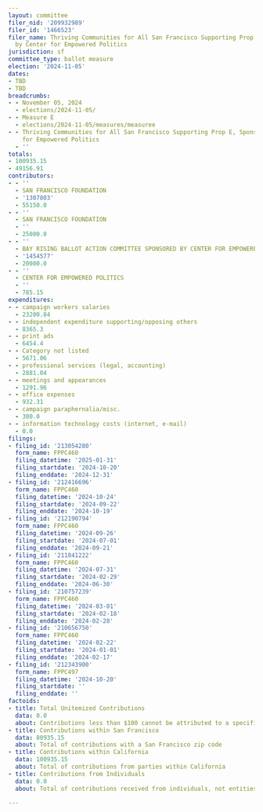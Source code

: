 ```yaml
---
layout: committee
filer_nid: '209932989'
filer_id: '1466523'
filer_name: Thriving Communities for All San Francisco Supporting Prop E, Sponsored
  by Center for Empowered Politics
jurisdiction: sf
committee_type: ballot measure
election: '2024-11-05'
dates:
- TBD
- TBD
breadcrumbs:
- - November 05, 2024
  - elections/2024-11-05/
- - Measure E
  - elections/2024-11-05/measures/measuree
- - Thriving Communities for All San Francisco Supporting Prop E, Sponsored by Center
    for Empowered Politics
  - ''
totals:
- 100935.15
- 49156.91
contributors:
- - ''
  - SAN FRANCISCO FOUNDATION
  - '1307803'
  - 55150.0
- - ''
  - SAN FRANCISCO FOUNDATION
  - ''
  - 25000.0
- - ''
  - BAY RISING BALLOT ACTION COMMITTEE SPONSORED BY CENTER FOR EMPOWERED POLITICS
  - '1454577'
  - 20000.0
- - ''
  - CENTER FOR EMPOWERED POLITICS
  - ''
  - 785.15
expenditures:
- - campaign workers salaries
  - 23200.84
- - independent expenditure supporting/opposing others
  - 8365.3
- - print ads
  - 6454.4
- - Category not listed
  - 5671.06
- - professional services (legal, accounting)
  - 2881.04
- - meetings and appearances
  - 1291.96
- - office expenses
  - 932.31
- - campaign paraphernalia/misc.
  - 300.0
- - information technology costs (internet, e-mail)
  - 0.0
filings:
- filing_id: '213054280'
  form_name: FPPC460
  filing_datetime: '2025-01-31'
  filing_startdate: '2024-10-20'
  filing_enddate: '2024-12-31'
- filing_id: '212416696'
  form_name: FPPC460
  filing_datetime: '2024-10-24'
  filing_startdate: '2024-09-22'
  filing_enddate: '2024-10-19'
- filing_id: '212190794'
  form_name: FPPC460
  filing_datetime: '2024-09-26'
  filing_startdate: '2024-07-01'
  filing_enddate: '2024-09-21'
- filing_id: '211841222'
  form_name: FPPC460
  filing_datetime: '2024-07-31'
  filing_startdate: '2024-02-29'
  filing_enddate: '2024-06-30'
- filing_id: '210757239'
  form_name: FPPC460
  filing_datetime: '2024-03-01'
  filing_startdate: '2024-02-18'
  filing_enddate: '2024-02-28'
- filing_id: '210656750'
  form_name: FPPC460
  filing_datetime: '2024-02-22'
  filing_startdate: '2024-01-01'
  filing_enddate: '2024-02-17'
- filing_id: '212343900'
  form_name: FPPC497
  filing_datetime: '2024-10-20'
  filing_startdate: ''
  filing_enddate: ''
factoids:
- title: Total Unitemized Contributions
  data: 0.0
  about: Contributions less than $100 cannot be attributed to a specific individual
- title: Contributions within San Francisco
  data: 80935.15
  about: Total of contributions with a San Francisco zip code
- title: Contributions within California
  data: 100935.15
  about: Total of contributions from parties within California
- title: Contributions from Individuals
  data: 0.0
  about: Total of contributions received from individuals, not entities

---
```


